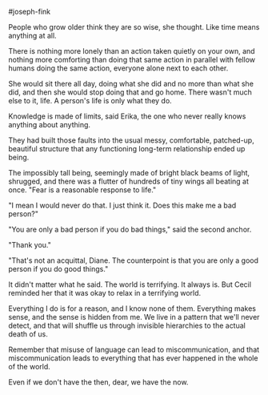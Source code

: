 #joseph-fink

People who grow older think they are so wise, she thought. Like time means anything at all.

  

There is nothing more lonely than an action taken quietly on your own, and nothing more comforting than doing that same action in parallel with fellow humans doing the same action, everyone alone next to each other.

  

She would sit there all day, doing what she did and no more than what she did, and then she would stop doing that and go home. There wasn't much else to it, life. A person's life is only what they do.

  

Knowledge is made of limits, said Erika, the one who never really knows anything about anything.

  

They had built those faults into the usual messy, comfortable, patched-up, beautiful structure that any functioning long-term relationship ended up being.

  

The impossibly tall being, seemingly made of bright black beams of light, shrugged, and there was a flutter of hundreds of tiny wings all beating at once. "Fear is a reasonable response to life."

  

"I mean I would never do that. I just think it. Does this make me a bad person?"

"You are only a bad person if you do bad things," said the second anchor.

"Thank you."

"That's not an acquittal, Diane. The counterpoint is that you are only a good person if you do good things."

  

It didn't matter what he said. The world is terrifying. It always is. But Cecil reminded her that it was okay to relax in a terrifying world.

  

Everything I do is for a reason, and I know none of them. Everything makes sense, and the sense is hidden from me. We live in a pattern that we'll never detect, and that will shuffle us through invisible hierarchies to the actual death of us.

  

Remember that misuse of language can lead to miscommunication, and that miscommunication leads to everything that has ever happened in the whole of the world.

  

Even if we don't have the then, dear, we have the now.